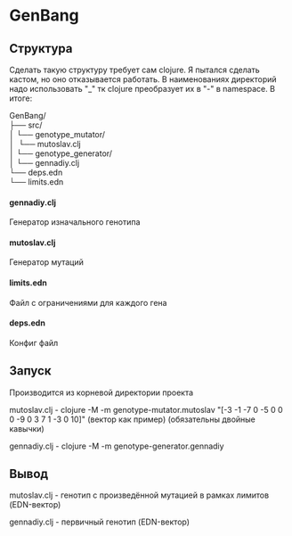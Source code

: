 # GenBang

## Структура
Сделать такую структуру требует сам clojure. Я пытался сделать кастом, но оно отказывается работать. В наименованиях директорий надо использовать "_" тк clojure преобразует их в "-" в namespace.
В итоге:

GenBang/ <br>
├── src/ <br>
│   └── genotype_mutator/ <br>
│   &nbsp;└── mutoslav.clj <br>
│   └── genotype_generator/ <br>
│        └── gennadiy.clj <br>
└── deps.edn <br>
└── limits.edn <br>

#### gennadiy.clj
Генератор изначального генотипа

#### mutoslav.clj
Генератор мутаций

#### limits.edn
Файл с ограничениями для каждого гена

#### deps.edn
Конфиг файл

## Запуск
Производится из корневой директории проекта

mutoslav.clj - clojure -M -m genotype-mutator.mutoslav \"[-3 -1 -7 0 -5 0 0 0 -9 0 3 7 1 -3 0 10]\" (вектор как пример) (обязательны двойные кавычки)

gennadiy.clj - clojure -M -m genotype-generator.gennadiy

## Вывод

mutoslav.clj - генотип с произведённой мутацией в рамках лимитов (EDN-вектор)

gennadiy.clj - первичный генотип (EDN-вектор)

